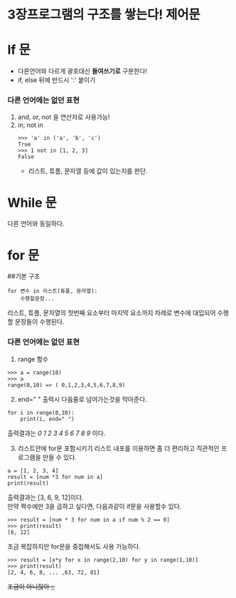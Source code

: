 3장프로그램의 구조를 쌓는다! 제어문
===================================
# If 문
- 다른언어와 다르게 괄호대신 **들여쓰기로** 구분한다!
- if, else 뒤에 반드시 ':' 붙이기

### 다른 언어에는 없던 표현
1. and, or, not 을 연산자로 사용가능!
2. in, not in
	```
	>>> 'a' in ('a', 'b', 'c')
	True
	>>> 1 not in [1, 2, 3]
	False
	```
	- 리스트, 튜플, 문자열 등에 값이 있는지를 판단.

# While 문
 다른 언어와 동일하다.

# for 문
##기본 구조
```{.Python}
for 변수 in 리스트(튜플, 문자열):
	수행할문장...
```
리스트, 튜플, 문자열의 첫번째 요소부터 마지막 요소까지 차례로 변수에 대입되어 수행할 문장들이 수행된다.  
### 다른 언어에는 없던 표현
1. range 함수
```
>>> a = range(10)
>>> a
range(0,10) => ( 0,1,2,3,4,5,6,7,8,9)
```
2. end=" "
출력시 다음줄로 넘어가는것을 막아준다.
```
for i in range(0,10):
	print(i, end=" ")
```
출력결과는 *0 1 2 3 4 5 6 7 8 9* 이다.

3. 리스트안에 for문 포함시키기
리스트 내포를 이용하면 좀 더 편리하고 직관적인 프로그램을 만들 수 있다.
```{.Python}
a = [1, 2, 3, 4]
result = [num *3 for num in a]
print(result)
```
출력결과는 [3, 6, 9, 12]이다.  
만약 짝수에만 3을 곱하고 싶다면, 다음과같이 if문을 사용할수 있다.  
```
>>> result = [num * 3 for num in a if num % 2 == 0]
>>> print(result)
[6, 12]
```

조금 복잡하지만 for문을 중첩해서도 사용 가능하다.  
```
>>> result = [x*y for x in range(2,10) for y in range(1,10)]
>>> print(result)
[2, 4, 6, 8, ... ,63, 72, 81]
```
~~조금이 아니잖아 ;;~~

